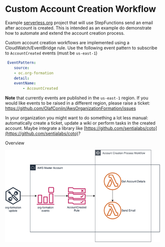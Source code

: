 # Custom Account Creation Workflow

Example [serverless.org](http://www.serverless.org) project that will use StepFunctions send an email after account is created. This is intended as an example do demonstrate how to automate and extend the account creation process.

Custom account creation workflows are implemented using a CloudWatch/EventBridge rule. Use the following event pattern to subscribe to `AccountCreated` events (must be `us-east-1`)

``` yaml
 EventPattern:
    source:
    - oc.org-formation
    detail:
    eventName:
        - AccountCreated
```

**Note** that currently events are published in the `us-east-1` region. If you would like events to be raised in a different region, please raise a ticket: https://github.com/OlafConijn/AwsOrganizationFormation/issues

In your organization you might want to do something a lot less manual: automatically create a ticket, update a wiki or perform tasks in the created account. Maybe integrate a library like [https://github.com/sentialabs/coto](https://github.com/sentialabs/coto)?

Overview

![account-creation](../../img/account-creation.png)
